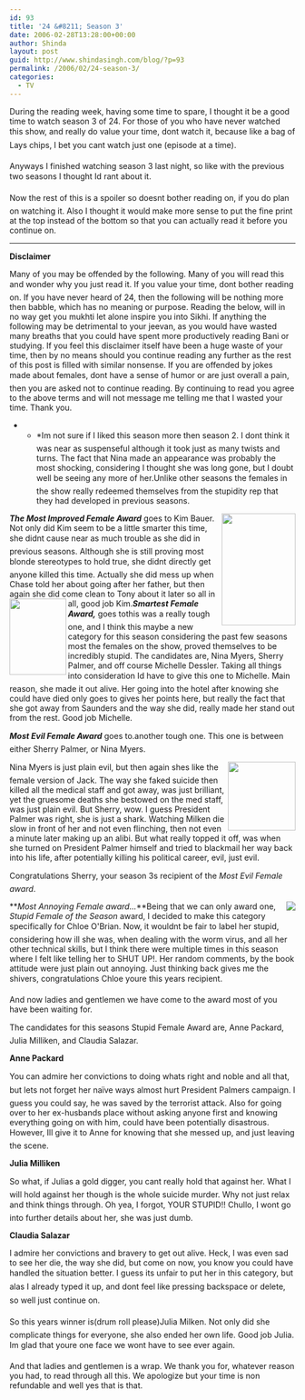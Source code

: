 ```yaml
---
id: 93
title: '24 &#8211; Season 3'
date: 2006-02-28T13:28:00+00:00
author: Shinda
layout: post
guid: http://www.shindasingh.com/blog/?p=93
permalink: /2006/02/24-season-3/
categories:
  - TV
---
```

During the reading week, having some time to spare, I thought it be a good time to watch season 3 of 24. For those of you who have never watched this show, and really do value your time, dont watch it, because like a bag of Lays chips, I bet you cant watch just one (episode at a time).

Anyways I finished watching season 3 last night, so like with the previous two seasons I thought Id rant about it.

Now the rest of this is a spoiler so doesnt bother reading on, if you do plan on watching it. Also I thought it would make more sense to put the fine print at the top instead of the bottom so that you can actually read it before you continue on.

* * *

**Disclaimer**
  
Many of you may be offended by the following. Many of you will read this and wonder why you just read it. If you value your time, dont bother reading on. If you have never heard of 24, then the following will be nothing more then babble, which has no meaning or purpose. Reading the below, will in no way get you mukhti let alone inspire you into Sikhi. If anything the following may be detrimental to your jeevan, as you would have wasted many breaths that you could have spent more productively reading Bani or studying. If you feel this disclaimer itself have been a huge waste of your time, then by no means should you continue reading any further as the rest of this post is filled with similar nonsense. If you are offended by jokes made about females, dont have a sense of humor or are just overall a pain, then you are asked not to continue reading. By continuing to read you agree to the above terms and will not message me telling me that I wasted your time. Thank you.</p> 

* * *Im not sure if I liked this season more then season 2. I dont think it was near as suspenseful although it took just as many twists and turns. The fact that Nina made an appearance was probably the most shocking, considering I thought she was long gone, but I doubt well be seeing any more of her.Unlike other seasons the females in the show really redeemed themselves from the stupidity rep that they had developed in previous seasons.

[<img width="130" height="197" border="0" align="right" src="http://www.shindasingh.com/blog/uploaded_images/2305-732821.jpg" />](http://www.shindasingh.com/blog/uploaded_images/2305-734670.jpg)**_The Most Improved Female Award_** goes to Kim Bauer. Not only did Kim seem to be a little smarter this time, she didnt cause near as much trouble as she did in previous seasons. Although she is still proving most blonde stereotypes to hold true, she didnt directly get anyone killed this time. Actually she did mess up when Chase told her about going after her father, but then again she did come clean to Tony about it later so all in all, good job Kim.[<img width="100" height="134" border="0" align="left" src="http://www.shindasingh.com/blog/uploaded_images/2423-726169.jpg" />](http://www.shindasingh.com/blog/uploaded_images/2423-728772.jpg)**_Smartest Female Award,_** goes tothis was a really tough one, and I think this maybe a new category for this season considering the past few seasons most the females on the show, proved themselves to be incredibly stupid. The candidates are, Nina Myers, Sherry Palmer, and off course Michelle Dessler. Taking all things into consideration Id have to give this one to Michelle. Main reason, she made it out alive. Her going into the hotel after knowing she could have died only goes to gives her points here, but really the fact that she got away from Saunders and the way she did, really made her stand out from the rest. Good job Michelle.</p> 

**_Most Evil Female Award_** goes to.another tough one. This one is between either Sherry Palmer, or Nina Myers.

[<img width="119" height="121" border="0" align="right" src="http://www.shindasingh.com/blog/uploaded_images/2375-740988.jpg" />](http://www.shindasingh.com/blog/uploaded_images/2375-743489.jpg)Nina Myers is just plain evil, but then again shes like the female version of Jack. The way she faked suicide then killed all the medical staff and got away, was just brilliant, yet the gruesome deaths she bestowed on the med staff, was just plain evil. But Sherry, wow. I guess President Palmer was right, she is just a shark. Watching Milken die slow in front of her and not even flinching, then not even a minute later making up an alibi. But what really topped it off, was when she turned on President Palmer himself and tried to blackmail her way back into his life, after potentially killing his political career, evil, just evil.

Congratulations Sherry, your season 3s recipient of the _Most Evil Female award_.

[<img border="0" align="right" src="http://www.shindasingh.com/blog/uploaded_images/29237-736668.jpg" />](http://www.shindasingh.com/blog/uploaded_images/29237-739354.jpg)**_Most Annoying Female award..._**Being that we can only award one, _Stupid Female of the Season_ award, I decided to make this category specifically for Chloe O'Brian. Now, it wouldnt be fair to label her stupid, considering how ill she was, when dealing with the worm virus, and all her other technical skills, but I think there were multiple times in this season where I felt like telling her to SHUT UP!. Her random comments, by the book attitude were just plain out annoying. Just thinking back gives me the shivers, congratulations Chloe youre this years recipient.

And now ladies and gentlemen we have come to the award most of you have been waiting for.

The candidates for this seasons Stupid Female Award are, Anne Packard, Julia Milliken, and Claudia Salazar.

**Anne Packard** 
  
You can admire her convictions to doing whats right and noble and all that, but lets not forget her naïve ways almost hurt President Palmers campaign. I guess you could say, he was saved by the terrorist attack. Also for going over to her ex-husbands place without asking anyone first and knowing everything going on with him, could have been potentially disastrous. However, Ill give it to Anne for knowing that she messed up, and just leaving the scene.

**Julia Milliken**
  
So what, if Julias a gold digger, you cant really hold that against her. What I will hold against her though is the whole suicide murder. Why not just relax and think things through. Oh yea, I forgot, YOUR STUPID!! Chullo, I wont go into further details about her, she was just dumb.

**Claudia Salazar**
  
I admire her convictions and bravery to get out alive. Heck, I was even sad to see her die, the way she did, but come on now, you know you could have handled the situation better. I guess its unfair to put her in this category, but alas I already typed it up, and dont feel like pressing backspace or delete, so well just continue on.

So this years winner is(drum roll please)Julia Milken. Not only did she complicate things for everyone, she also ended her own life. Good job Julia. Im glad that youre one face we wont have to see ever again.

And that ladies and gentlemen is a wrap. We thank you for, whatever reason you had, to read through all this. We apologize but your time is non refundable and well yes that is that.
